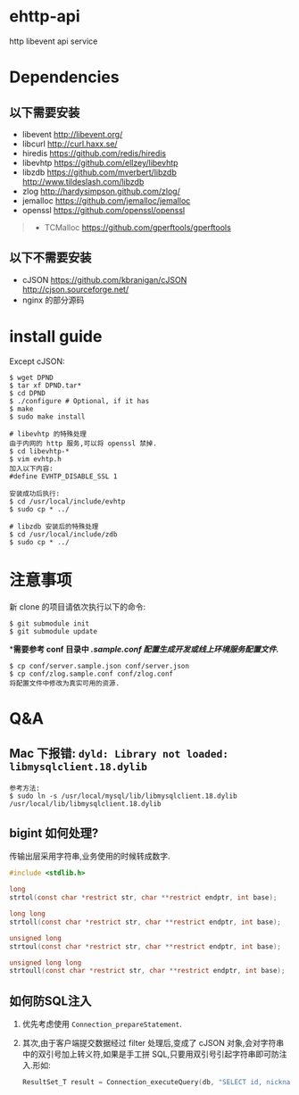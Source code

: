 # ehttp-api
http libevent api service

# Dependencies

## 以下需要安装
- libevent http://libevent.org/
- libcurl http://curl.haxx.se/
- hiredis https://github.com/redis/hiredis
- libevhtp https://github.com/ellzey/libevhtp
- libzdb https://github.com/mverbert/libzdb http://www.tildeslash.com/libzdb
- zlog http://hardysimpson.github.com/zlog/
- jemalloc https://github.com/jemalloc/jemalloc
- openssl https://github.com/openssl/openssl

> - TCMalloc https://github.com/gperftools/gperftools

## 以下不需要安装
- cJSON https://github.com/kbranigan/cJSON http://cjson.sourceforge.net/
- nginx 的部分源码

# install guide

Except cJSON:

```
$ wget DPND
$ tar xf DPND.tar*
$ cd DPND
$ ./configure # Optional, if it has
$ make
$ sudo make install

# libevhtp 的特殊处理
由于内网的 http 服务,可以将 openssl 禁掉.
$ cd libevhtp-*
$ vim evhtp.h
加入以下内容:
#define EVHTP_DISABLE_SSL 1

安装成功后执行:
$ cd /usr/local/include/evhtp
$ sudo cp * ../

# libzdb 安装后的特殊处理
$ cd /usr/local/include/zdb
$ sudo cp * ../
```

# 注意事项

新 clone 的项目请依次执行以下的命令:

```
$ git submodule init
$ git submodule update
```

***需要参考 conf 目录中 *.sample.conf 配置生成开发或线上环境服务配置文件.***

```
$ cp conf/server.sample.json conf/server.json
$ cp conf/zlog.sample.conf conf/zlog.conf
将配置文件中修改为真实可用的资源.
```

# Q&A

## Mac 下报错: `dyld: Library not loaded: libmysqlclient.18.dylib`

```
参考方法:
$ sudo ln -s /usr/local/mysql/lib/libmysqlclient.18.dylib /usr/local/lib/libmysqlclient.18.dylib
```

## bigint 如何处理?

传输出层采用字符串,业务使用的时候转成数字.

```c
#include <stdlib.h>

long
strtol(const char *restrict str, char **restrict endptr, int base);

long long
strtoll(const char *restrict str, char **restrict endptr, int base);

unsigned long
strtoul(const char *restrict str, char **restrict endptr, int base);

unsigned long long
strtoull(const char *restrict str, char **restrict endptr, int base);
```

## 如何防SQL注入

1. 优先考虑使用 `Connection_prepareStatement`.
2. 其次,由于客户端提交数据经过 filter 处理后,变成了 cJSON 对象,会对字符串中的双引号加上转义符,如果是手工拼 SQL,只要用双引号引起字符串即可防注入.形如:

    ```c
    ResultSet_T result = Connection_executeQuery(db, "SELECT id, nickname, mobile, email FROM demo WHERE email = \"%s\"", email->valuestring);
    ```

